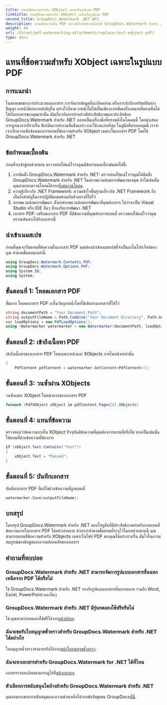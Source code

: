 ```yaml
---
title: แทนที่ข้อความสำหรับ XObject เฉพาะในรูปแบบ PDF
linktitle: แทนที่ข้อความสำหรับ XObject เฉพาะในรูปแบบ PDF
second_title: GroupDocs.Watermark .NET API
description: แทนที่ข้อความใน PDF อย่างมีประสิทธิภาพโดยใช้ GroupDocs.Watermark สำหรับ .NET ผสานรวมลายน้ำเข้ากับแอปพลิเคชัน .NET ของคุณได้อย่างราบรื่น
weight: 44
url: /th/net/pdf-watermarking-attachments/replace-text-xobject-pdf/
type: docs
---
```

# แทนที่ข้อความสำหรับ XObject เฉพาะในรูปแบบ PDF

## การแนะนำ
ในขอบเขตของการประมวลผลเอกสาร การจัดการข้อมูลที่ละเอียดอ่อน หรือการปกป้องทรัพย์สินทางปัญญา ลายน้ำมีบทบาทสำคัญใน อย่างไรก็ตาม ลายน้ำไม่ได้เป็นเพียงการเพิ่มเครื่องหมายที่มองเห็นได้ให้กับเอกสารของคุณเท่านั้น มันเกี่ยวกับการทำอย่างมีประสิทธิภาพและประสิทธิผล GroupDocs.Watermark สำหรับ .NET กลายเป็นเครื่องมือที่ทรงพลังในโดเมนนี้ โดยนำเสนอการบูรณาการที่ราบรื่น ฟังก์ชันการทำงานที่แข็งแกร่ง และใช้งานง่ายที่สุด ในคู่มือที่ครอบคลุมนี้ เราจะเจาะลึกความซับซ้อนของการแทนที่ข้อความสำหรับ XObject เฉพาะในเอกสาร PDF โดยใช้ GroupDocs.Watermark สำหรับ .NET
## ข้อกำหนดเบื้องต้น
ก่อนที่จะเข้าสู่บทช่วยสอน ตรวจสอบให้แน่ใจว่าคุณมีข้อกำหนดเบื้องต้นต่อไปนี้:
1.  การติดตั้ง GroupDocs.Watermark สำหรับ .NET: ตรวจสอบให้แน่ใจว่าคุณได้ติดตั้ง GroupDocs.Watermark สำหรับ .NET ในสภาพแวดล้อมการพัฒนาของคุณ ถ้าไม่เช่นนั้นคุณสามารถดาวน์โหลดได้จาก[ลิ้งค์ดาวน์โหลด](https://releases.groupdocs.com/Watermark/net/).
2. ความรู้เกี่ยวกับ .NET Framework: ความเข้าใจพื้นฐานเกี่ยวกับ .NET Framework ถือเป็นสิ่งสำคัญในการปฏิบัติตามพร้อมกับตัวอย่างที่ให้ไว้
3. สภาพแวดล้อมการพัฒนา: ตั้งค่าสภาพแวดล้อมการพัฒนาที่คุณต้องการ ไม่ว่าจะเป็น Visual Studio หรือ IDE อื่นๆ ที่รองรับการพัฒนา .NET
4. เอกสาร PDF: เตรียมเอกสาร PDF ที่มีข้อความที่คุณต้องการแทนที่ ตรวจสอบให้แน่ใจว่าคุณทราบเส้นทางไปยังเอกสารนี้

## นำเข้าเนมสเปซ
ก่อนที่คุณจะเริ่มแทนที่ข้อความในเอกสาร PDF คุณต้องนำเข้าเนมสเปซที่จำเป็นลงในโปรเจ็กต์ของคุณ ทำตามขั้นตอนเหล่านี้:

```csharp
using GroupDocs.Watermark.Contents.Pdf;
using GroupDocs.Watermark.Options.Pdf;
using System.IO;
using System;
```
## ขั้นตอนที่ 1: โหลดเอกสาร PDF
ขั้นแรก โหลดเอกสาร PDF ลงในวัตถุลายน้ำโดยใช้เส้นทางเอกสารที่ให้ไว้
```csharp
string documentPath = "Your Document Path";
string outputFileName = Path.Combine("Your Document Directory", Path.GetFileName(documentPath));
var loadOptions = new PdfLoadOptions();
using (Watermarker watermarker = new Watermarker(documentPath, loadOptions))
```
## ขั้นตอนที่ 2: เข้าถึงเนื้อหา PDF
เข้าถึงเนื้อหาของเอกสาร PDF โดยเฉพาะหน้าและ XObjects ภายในหน้าเหล่านั้น
```csharp
{
    PdfContent pdfContent = watermarker.GetContent<PdfContent>();
```
## ขั้นตอนที่ 3: วนซ้ำผ่าน XObjects
วนซ้ำแต่ละ XObject ในหน้าแรกของเอกสาร PDF
```csharp
foreach (PdfXObject xObject in pdfContent.Pages[0].XObjects)
```
## ขั้นตอนที่ 4: แทนที่ข้อความ
ตรวจสอบว่าข้อความภายใน XObject ปัจจุบันมีข้อความที่คุณต้องการแทนที่หรือไม่ หากเป็นเช่นนั้น ให้แทนที่ด้วยข้อความที่ต้องการ
```csharp
if (xObject.Text.Contains("Test"))
{
    xObject.Text = "Passed";
}
```
## ขั้นตอนที่ 5: บันทึกเอกสาร
บันทึกเอกสาร PDF ที่แก้ไขด้วยข้อความที่ถูกแทนที่
```csharp
watermarker.Save(outputFileName);
```

## บทสรุป
โดยสรุป GroupDocs.Watermark สำหรับ .NET มอบโซลูชันที่มีประสิทธิภาพสำหรับการแทนที่ข้อความภายในเอกสาร PDF ได้อย่างง่ายดาย ด้วยการทำตามขั้นตอนที่ระบุไว้ในบทช่วยสอนนี้ คุณสามารถแทนที่ข้อความสำหรับ XObjects เฉพาะในไฟล์ PDF ของคุณได้อย่างราบรื่น มั่นใจในความสมบูรณ์ของข้อมูลและความปลอดภัยของเอกสาร
## คำถามที่พบบ่อย
### GroupDocs.Watermark สำหรับ .NET สามารถจัดการรูปแบบเอกสารอื่นนอกเหนือจาก PDF ได้หรือไม่
ใช่ GroupDocs.Watermark สำหรับ .NET รองรับรูปแบบเอกสารที่หลากหลาย รวมถึง Word, Excel, PowerPoint และอื่นๆ
### GroupDocs.Watermark สำหรับ .NET มีรุ่นทดลองใช้ฟรีหรือไม่
 ใช่ คุณสามารถทดลองใช้ฟรีได้จาก[หน้าปล่อย](https://releases.groupdocs.com/).
### ฉันจะขอรับใบอนุญาตชั่วคราวสำหรับ GroupDocs.Watermark สำหรับ .NET ได้อย่างไร
 ใบอนุญาตชั่วคราวสามารถรับได้จาก[หน้าใบอนุญาตชั่วคราว](https://purchase.groupdocs.com/temporary-license/).
### ฉันจะหาเอกสารสำหรับ GroupDocs.Watermark for .NET ได้ที่ไหน
 เอกสารรายละเอียดสามารถดูได้ที่[หน้าเอกสาร](https://tutorials.groupdocs.com/Watermark/net/).
### ตัวเลือกการสนับสนุนใดบ้างสำหรับ GroupDocs.Watermark สำหรับ .NET
 คุณสามารถขอการสนับสนุนและความช่วยเหลือได้จากฟอรัมชุมชน GroupDocs[ที่นี่](https://forum.groupdocs.com/c/watermark/19).